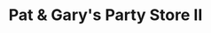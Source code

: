 ---
title: "Pat & Gary's Party Store II"
url: /indian-river/pat-and-garys-party-store-ii/
shop: convenience
---